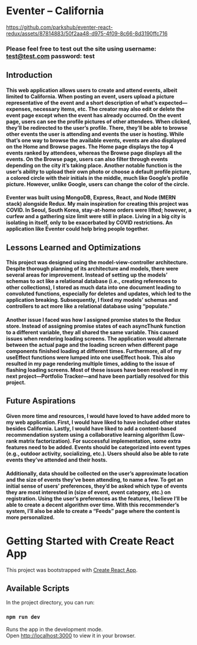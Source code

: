 # Eventer – California

https://github.com/parkshub/eventer-react-redux/assets/87814883/50f2aa48-d975-4f09-8c66-8d3190ffc716

### Please feel free to test out the site using username: test@test.com password: test

## Introduction

####             This web application allows users to create and attend events, albeit limited to California. When posting an event, users upload a picture representative of the event and a short description of what’s expected—expenses, necessary items, etc. The creator may also edit or delete the event page except when the event has already occurred. On the event page, users can see the profile pictures of other attendees. When clicked, they’ll be redirected to the user’s profile. There, they’ll be able to browse other events the user is attending and events the user is hosting. While that’s one way to browse the available events, events are also displayed on the Home and Browse pages. The Home page displays the top 4 events ranked by attendees, whereas the Browse page displays all the events. On the Browse page, users can also filter through events depending on the city it’s taking place. Another notable function is the user’s ability to upload their own photo or choose a default profile picture, a colored circle with their initials in the middle, much like Google’s profile picture. However, unlike Google, users can change the color of the circle.
####             Eventer was built using MongoDB, Express, React, and Node (MERN stack) alongside Redux. My main inspiration for creating this project was COVID. In Seoul, South Korea, stay-at-home orders were lifted; however, a curfew and a gathering size limit were still in place. Living in a big city is isolating in itself, only to be exacerbated by COVID restrictions. An application like Eventer could help bring people together.

## Lessons Learned and Optimizations
####             This project was designed using the model-view-controller architecture. Despite thorough planning of its architecture and models, there were several areas for improvement. Instead of setting up the models’ schemas to act like a relational database (i.e., creating references to other collections), I stored as much data into one document leading to convoluted functions, especially for deletes and updates, which led to the application breaking. Subsequently, I fixed my models’ schemas and controllers to act more like a relational database using “populate.”
####             Another issue I faced was how I assigned promise states to the Redux store. Instead of assigning promise states of each asyncThunk function to a different variable, they all shared the same variable. This caused issues when rendering loading screens. The application would alternate between the actual page and the loading screen when different page components finished loading at different times. Furthermore, all of my useEffect functions were lumped into one useEffect hook. This also resulted in my page rendering multiple times, adding to the issue of flashing loading screens. Most of these issues have been resolved in my next project—Portfolio Tracker—and have been partially resolved for this project.

## Future Aspirations
####             Given more time and resources, I would have loved to have added more to my web application. First, I would have liked to have included other states besides California. Lastly, I would have liked to add a content-based recommendation system using a collaborative learning algorithm (Low-rank matrix factorization). For successful implementation, some extra features need to be added. Events should be categorized into event types (e.g., outdoor activity, socializing, etc.). Users should also be able to rate events they’ve attended and their hosts.
####	Additionally, data should be collected on the user’s approximate location and the size of events they’ve been attending, to name a few. To get an initial sense of users’ preferences, they’d be asked which type of events they are most interested in (size of event, event category, etc.) on registration. Using the user’s preferences as the features, I believe I’ll be able to create a decent algorithm over time. With this recommender’s system, I’ll also be able to create a “Feeds” page where the content is more personalized.





# Getting Started with Create React App

This project was bootstrapped with [Create React App](https://github.com/facebook/create-react-app).

## Available Scripts

In the project directory, you can run:

### `npm run dev`

Runs the app in the development mode.\
Open [http://localhost:3000](http://localhost:3000) to view it in your browser.
